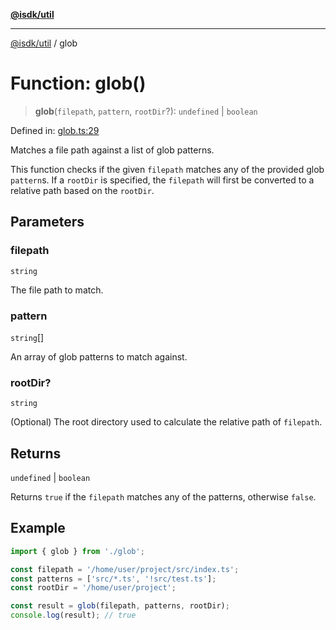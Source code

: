 [**@isdk/util**](../README.md)

***

[@isdk/util](../globals.md) / glob

# Function: glob()

> **glob**(`filepath`, `pattern`, `rootDir`?): `undefined` \| `boolean`

Defined in: [glob.ts:29](https://github.com/isdk/util.js/blob/6db2d9183a0020b4684dd604078788d3db3480e8/src/glob.ts#L29)

Matches a file path against a list of glob patterns.

This function checks if the given `filepath` matches any of the provided glob `pattern`s.
If a `rootDir` is specified, the `filepath` will first be converted to a relative path
based on the `rootDir`.

## Parameters

### filepath

`string`

The file path to match.

### pattern

`string`[]

An array of glob patterns to match against.

### rootDir?

`string`

(Optional) The root directory used to calculate the relative path of `filepath`.

## Returns

`undefined` \| `boolean`

Returns `true` if the `filepath` matches any of the patterns, otherwise `false`.

## Example

```typescript
import { glob } from './glob';

const filepath = '/home/user/project/src/index.ts';
const patterns = ['src/*.ts', '!src/test.ts'];
const rootDir = '/home/user/project';

const result = glob(filepath, patterns, rootDir);
console.log(result); // true
```
